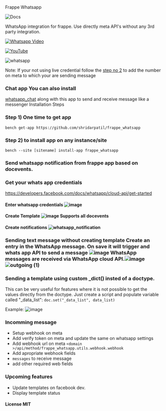 Frappe Whatsapp

![Docs](https://shridarpatil.github.io/frappe_whatsapp/)

WhatsApp integration for frappe. Use directly meta API's without any 3rd party integration.

[![Whatsapp Video](https://img.youtube.com/vi/nq5Kcc5e1oc/0.jpg)](https://www.youtube.com/watch?v=nq5Kcc5e1oc)


[![YouTube](http://i.ytimg.com/vi/TncXQ0UW5UM/hqdefault.jpg)](https://www.youtube.com/watch?v=TncXQ0UW5UM)



![whatsapp](https://user-images.githubusercontent.com/11792643/203741234-29edeb1b-e2f9-4072-98c4-d73a84b48743.gif)

Note: If your not using live credential follow the [step no 2](https://developers.facebook.com/docs/whatsapp/cloud-api/get-started) to add the number on meta to which your are sending message

### Chat app You can also install
[whatsapp\_chat](https://frappecloud.com/marketplace/apps/whatsapp_chat) along with this app to send and receive message like a messenger Installation Steps

### Step 1) One time to get app 
`bench get-app https://github.com/shridarpatil/frappe_whatsapp` 
### Step 2) to install app on any instance/site
`bench --site [sitename] install-app frappe_whatsapp` 

### Send whatsapp notification from frappe app based on docevents. 
### Get your whats app credentials 
https://developers.facebook.com/docs/whatsapp/cloud-api/get-started 
#### Enter whatsapp credentials ![image](https://user-images.githubusercontent.com/11792643/198827382-90283b36-f8ab-430e-a909-1b600d6f5da4.png) 

#### Create Template ![image](https://user-images.githubusercontent.com/11792643/198827355-ebf9c113-f39a-4d37-98f7-38f719fb2d1f.png) Supports all docevents 

#### Create notifications ![whatsapp_notification](https://user-images.githubusercontent.com/11792643/198827295-f6d756a3-6289-40b3-99ea-0394efb61041.png) 

### Sending text message without creating template Create an entry in the WhatsApp message. On save it will trigger and whats app API to send a message ![image](https://user-images.githubusercontent.com/11792643/211518862-de2d3fbc-69c8-48e1-b000-8eebf20b75ab.png) WhatsApp messages are received via WhatsApp cloud API.![image](https://user-images.githubusercontent.com/11792643/211519625-a528abe2-ba24-46a4-bcbc-170f6b4e27fb.png) ![outgoing (1)](https://user-images.githubusercontent.com/11792643/211518647-45bfaa00-b06a-49c6-a3b3-3cf801d5ec68.gif) 

### Sending a template using custom _dict() insted of a doctype.
This can be very useful for features where it is not possible to get the values directly from the doctype.
Just create a script and populate variable called "_data_list":
`doc.set("_data_list", data_list)`

Example:
![image](https://github.com/user-attachments/assets/7496b081-df2b-41dc-bdcb-ed7e5f464698)

### Incomming message 
* Setup webhook on meta 
* Add verify token on meta and update the same on whatsapp settings 
* Add webhook url on meta
`<domain >/api/method/frappe_whatsapp.utils.webhook.webhook` 
* Add apropriate webhook fields 
* `messages` to receive message 
* add other required web fields 

### Upcoming features 
* Update templates on facebook dev. 
* Display template status 
 
#### License MIT
